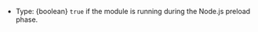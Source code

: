 <!-- YAML
added: v15.4.0
-->

* Type: {boolean} `true` if the module is running during the Node.js preload
  phase.

